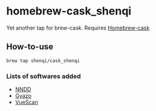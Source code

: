 homebrew-cask_shenqi
====================
Yet another tap for brew-cask. Requires [Homebrew-cask](https://github.com/phinze/homebrew-cask)

## How-to-use #
```sh
brew tap shenqi/cask_shenqi
```

### Lists of softwares added #
* [NNDD](http://sourceforge.jp/projects/nndd/)
* [Gyazo](https://gyazo.com/ja)
* [VueScan](http://www.hamrick.com/)
